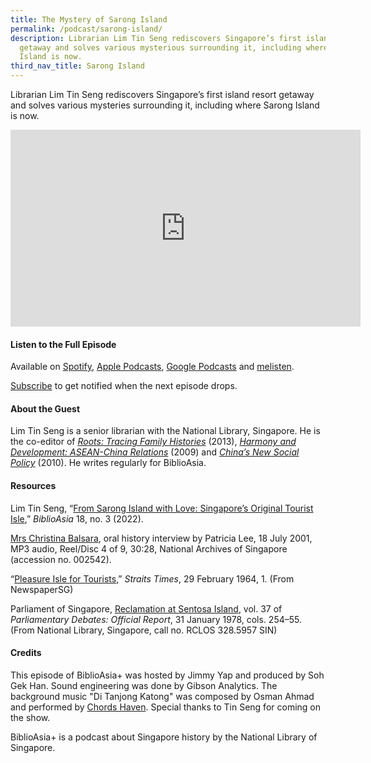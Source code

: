 ```yaml
---
title: The Mystery of Sarong Island
permalink: /podcast/sarong-island/
description: Librarian Lim Tin Seng rediscovers Singapore’s first island resort
  getaway and solves various mysterious surrounding it, including where Sarong
  Island is now.
third_nav_title: Sarong Island
---
```

Librarian Lim Tin Seng rediscovers Singapore’s first island resort getaway and solves various mysteries surrounding it, including where Sarong Island is now.

<iframe allowfullscreen="" allow="accelerometer; autoplay; clipboard-write; encrypted-media; gyroscope; picture-in-picture; web-share" frameborder="0" title="YouTube video player" src="https://www.youtube.com/embed/M-XFggJcMpI?si=PWNRky7nJ0AZdy_f" height="315" width="560"></iframe>

#### **Listen to the Full Episode** ####
Available on [Spotify](https://open.spotify.com/episode/5hjhacY4GSbiRJ86HKK4Qt), [Apple Podcasts](https://podcasts.apple.com/us/podcast/the-mystery-of-sarong-island/id1688142751?i=1000621411676), [Google Podcasts](https://podcasts.google.com/feed/aHR0cHM6Ly9mZWVkcy5jYXB0aXZhdGUuZm0vYmlibGlvYXNpYS8/episode/NmU0NWM4OGYtMDZjOS00MjFmLThiZDktMDk0MTI1NWE0YjQ1?sa=X&amp;ved=0CAUQkfYCahcKEwi4-au865aAAxUAAAAAHQAAAAAQAQ) and [melisten](https://www.melisten.sg/podcast/playlist/BiblioAsia%2B-2115156/The-Mystery-of-Sarong-Island-2115246).

[Subscribe](https://open.spotify.com/show/66PYiIthr1KqQhJ82XH4DN) to get notified when the next episode drops.

#### **About the Guest** ####
Lim Tin Seng is a senior librarian with the National Library, Singapore. He is the co-editor of [*Roots: Tracing Family Histories*](https://eservice.nlb.gov.sg/item_holding.aspx?bid=200130364) (2013), [*Harmony and Development: ASEAN-China Relations*](https://eservice.nlb.gov.sg/item_holding.aspx?bid=12918660) (2009) and [*China’s New Social Policy*](https://eservice.nlb.gov.sg/item_holding.aspx?bid=13221325) (2010). He writes regularly for BiblioAsia.

#### **Resources** ####
Lim Tin Seng, “[From Sarong Island with Love: Singapore’s Original Tourist Isle](https://biblioasia.nlb.gov.sg/vol-18/issue-3/oct-dec-2022/history-sarong-island-sentosa-singapore/),” *BiblioAsia* 18, no. 3 (2022). 

[Mrs Christina Balsara](https://www.nas.gov.sg/archivesonline/oral_history_interviews/record-details/937c5284-115e-11e3-83d5-0050568939ad), oral history interview by Patricia Lee, 18 July 2001, MP3 audio, Reel/Disc 4 of 9, 30:28, National Archives of Singapore (accession no. 002542). 

“[Pleasure Isle for Tourists](http://eresources.nlb.gov.sg/newspapers/Digitised/Article/straitstimes19640229-1.2.8),” *Straits Times*, 29 February 1964, 1. (From NewspaperSG) 

Parliament of Singapore, [Reclamation at Sentosa Island](https://eservice.nlb.gov.sg/item_holding.aspx?bid=4826189), vol. 37 of *Parliamentary Debates: Official Report*, 31 January 1978, cols. 254–55. (From National Library, Singapore, call no. RCLOS 328.5957 SIN) 


#### **Credits** ####
This episode of BiblioAsia+ was hosted by Jimmy Yap and produced by Soh Gek Han. Sound engineering was done by Gibson Analytics. The background music "Di Tanjong Katong" was composed by Osman Ahmad and performed by&nbsp;[Chords Haven](https://www.youtube.com/watch?v=uA2v7ka5TAI). Special thanks to Tin Seng for coming on the show.

BiblioAsia+ is a podcast about Singapore history by the National Library of Singapore.